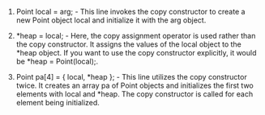 1. Point local = arg; - This line invokes the copy constructor to create a new Point object local and initialize it with the arg object.

2. *heap = local; - Here, the copy assignment operator is used rather than the copy constructor. It assigns the values of the local object to the *heap object. If you want to use the copy constructor explicitly, it would be *heap = Point(local);.

3. Point pa[4] = { local, *heap }; - This line utilizes the copy constructor twice. It creates an array pa of Point objects and initializes the first two elements with local and *heap. The copy constructor is called for each element being initialized.